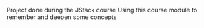 Project done during the JStack course
Using this course module to remember and deepen some concepts
